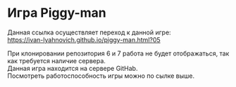 # Игра Piggy-man
Данная ссылка осуществляет переход к данной игре:  
    https://ivan-lyahnovich.github.io/piggy-man.html?05
    
При клонировании репозитория 6 и 7 работа не будет отображаться, так как требуется наличие сервера.  
Данная игра находится на сервере GitHab.  
Посмотреть работоспособность игры можно по сылке выше.
